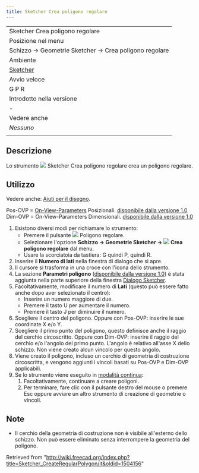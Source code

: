 ```yaml
---
title: Sketcher Crea poligono regolare
---
```

|  |
| --- |
| Sketcher Crea poligono regolare |
| Posizione nel menu |
| Schizzo → Geometrie Sketcher → Crea poligono regolare |
| Ambiente |
| [Sketcher](/Sketcher_Workbench/it "Sketcher Workbench/it") |
| Avvio veloce |
| G P R |
| Introdotto nella versione |
| - |
| Vedere anche |
| *Nessuno* |
|  |

## Descrizione

Lo strumento ![](/images/Sketcher_CreateRegularPolygon.svg) Sketcher Crea poligono regolare crea un poligono regolare.

## Utilizzo

Vedere anche: [Aiuti per il disegno](/Sketcher_Workbench/it#Drawing_aids "Sketcher Workbench/it").

Pos-OVP = [On-View-Parameters](/Sketcher_Preferences/it#Generale "Sketcher Preferences/it") Posizionali. [disponibile dalla versione 1.0](/Release_notes_1.0/it "Release notes 1.0/it")  
Dim-OVP = On-View-Parameters Dimensionali. [disponibile dalla versione 1.0](/Release_notes_1.0/it "Release notes 1.0/it")

1. Esistono diversi modi per richiamare lo strumento:
   * Premere il pulsante ![](/images/Sketcher_CreateRegularPolygon.svg) Poligono regolare.
   * Selezionare l'opzione **Schizzo → Geometrie Sketcher → ![](/images/Sketcher_CreateRegularPolygon.svg) Crea poligono regolare** dal menu.
   * Usare la scorciatoia da tastiera: G quindi P, quindi R.
2. Inserire il **Numero di lati** nella finestra di dialogo che si apre.
3. Il cursore si trasforma in una croce con l'icona dello strumento.
4. La sezione **Parametri poligono** ([disponibile dalla versione 1.0](/Release_notes_1.0/it "Release notes 1.0/it")) è stata aggiunta nella parte superiore della finestra [Dialogo Sketcher](/Sketcher_Dialog/it "Sketcher Dialog/it").
5. Facoltativamente, modificare il numero di **Lati** (questo può essere fatto anche dopo aver selezionato il centro):
   * Inserire un numero maggiore di due.
   * Premere il tasto U per aumentare il numero.
   * Premere il tasto J per diminuire il numero.
6. Scegliere il centro del poligono. Oppure con Pos-OVP: inserire le sue coordinate X e/o Y.
7. Scegliere il primo punto del poligono, questo definisce anche il raggio del cerchio circoscritto. Oppure con Dim-OVP: inserire il raggio del cerchio e/o l'angolo del primo punto. L'angolo è relativo all'asse X dello schizzo. Non viene creato alcun vincolo per questo angolo.
8. Viene creato il poligono, incluso un cerchio di geometria di costruzione circoscritta, e vengono aggiunti i vincoli basati su Pos-OVP e Dim-OVP applicabili.
9. Se lo strumento viene eseguito in [modalità continua](/Sketcher_Workbench#Continue_modes/it "Sketcher Workbench"):
   1. Facoltativamente, continuare a creare poligoni.
   2. Per terminare, fare clic con il pulsante destro del mouse o premere Esc oppure avviare un altro strumento di creazione di geometrie o vincoli.

## Note

* Il cerchio della geometria di costruzione non è visibile all'esterno dello schizzo. Non può essere eliminato senza interrompere la geometria del poligono.

Retrieved from "<http://wiki.freecad.org/index.php?title=Sketcher_CreateRegularPolygon/it&oldid=1504156>"